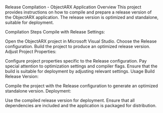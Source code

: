 Release Compilation - ObjectARX Application
Overview
This project provides instructions on how to compile and prepare a release version of the ObjectARX application. The release version is optimized and standalone, suitable for deployment.

Compilation Steps
Compile with Release Settings:

Open the ObjectARX project in Microsoft Visual Studio.
Choose the Release configuration.
Build the project to produce an optimized release version.
Adjust Project Properties:

Configure project properties specific to the Release configuration.
Pay special attention to optimization settings and compiler flags.
Ensure that the build is suitable for deployment by adjusting relevant settings.
Usage
Build Release Version:

Compile the project with the Release configuration to generate an optimized standalone version.
Deployment:

Use the compiled release version for deployment.
Ensure that all dependencies are included and the application is packaged for distribution.
